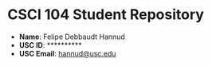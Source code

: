 # CSCI 104 Student Repository

- **Name**: Felipe Debbaudt Hannud
- **USC ID**: **********
- **USC Email**: hannud@usc.edu
